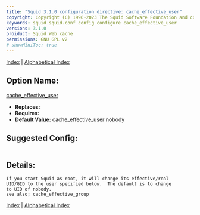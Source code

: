 ```yaml
---
title: "Squid 3.1.0 configuration directive: cache_effective_user"
copyright: Copyright (C) 1996-2023 The Squid Software Foundation and contributors
keywords: squid squid.conf config configure cache_effective_user
versions: 3.1.0
proiduct: Squid Web cache
permissions: GNU GPL v2
# showMiniToc: true
---
```

[Index](index#toc_cache_effective_user) | [Alphabetical Index](index_all#toc_cache_effective_user)

## Option Name:
[cache_effective_user](#cache_effective_user)
 * **Replaces:** 
 * **Requires:** 
 * **Default Value:** cache_effective_user nobody


## Suggested Config:
```plaintext

```

## Details:

	If you start Squid as root, it will change its effective/real
	UID/GID to the user specified below.  The default is to change
	to UID of nobody.
	see also; cache_effective_group



[Index](index#toc_cache_effective_user) | [Alphabetical Index](index_all#toc_cache_effective_user)

